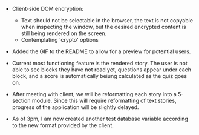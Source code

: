 - Client-side DOM encryption:
    - Text should not be selectable in the browser, the text is not copyable when inspecting the window, but the desired encrypted content is still being rendered on the screen. 
    - Contemplating 'crypto' options  
- Added the GIF to the README to allow for a preview for potential users.
- Current most functioning feature is the rendered story. The user is not able to see blocks they have not read yet, questions appear under each block, and a score is automatically beiung calculated as the quiz goes on.
- After meeting with client, we will be reformatting each story into a 5-section module. Since this will require reformatting of text stories, progress of the application will be slightly delayed.

- As of 3pm, I am now created another test database variable according to the new format provided by the client.